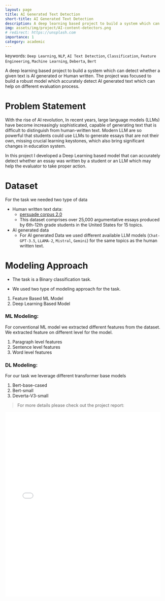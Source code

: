 ```yaml
---
layout: page
title: AI Generated Text Detection
short-title: AI Generated Text Detection
description: A deep learning based project to build a system which can detect whether a given text is AI generated or Human written.
img: assets/img/project/AI-content-detectors.png
# redirect: https://unsplash.com
importance: 1
category: academic
---
```


keywords: `Deep Learning`, `NLP`, `AI Text Detection`, `Classification`, `Feature Engineering`, `Machine Learning`, `Deberta`, `Bert`

A deep learning based project to build a system which can detect whether a given text is AI generated or Human written. The project was focused to build a robust model which accurately detect AI generated text which can help on different evaluation process.


# Problem Statement
With the rise of AI revolution, In recent years, large language models (LLMs) have become increasingly sophisticated, capable of generating text that is difficult to distinguish from human-written text. Modern LLM are so powerful that students could use LLMs to generate essays that are not their own, missing crucial learning keystones, which also bring significant changes in education system. 

In this project I developed a Deep Learning based model that can accurately detect whether an essay was written by a student or an LLM which may help the evaluator to take proper action. 

# Dataset
For the task we needed two type of data
- Human written text data: 
    - [persuade corpus 2.0](https://github.com/scrosseye/persuade_corpus_2.0)
    * This dataset comprises over 25,000 argumentative essays produced by 6th-12th grade students in the United States for 15 topics.<br>
- AI generated data<br>
    - For AI generated Data we used different available LLM models (`Chat-GPT-3.5`, `LLAMA-2`, `Mistral`, `Gemini`) for the same topics as the human written text.


# Modeling Approach
- The task is a Binary classification task. 
* We used two type of modeling approach for the task. 
1. Feature Based ML Model
2. Deep Learning Based Model

### ML Modeling:
For conventional ML model we extracted different features from the dataset.  We extracted feature on different level for the model.<br>
1. Paragraph level features<br>
2. Sentence level features<br>
3. Word level features<br>

### DL Modeling:
For our task we leverage different transformer base models
1. Bert-base-cased
2. Bert-small
3. Deverta-V3-small


> For more details please check out the project report:

<iframe src="/assets/pdf/AiGeneratedTextDetection.pdf" width="100%" height="600px" frameborder="0">
    Your browser does not support PDFs. Please download the PDF to view it: <a href="/assets/pdf/AiGeneratedTextDetection.pdf">Download PDF</a>.
</iframe>